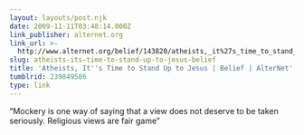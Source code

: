 ```yaml
---
layout: layouts/post.njk
date: 2009-11-11T03:48:14.000Z
link_publisher: alternet.org
link_url: >-
  http://www.alternet.org/belief/143820/atheists,_it%27s_time_to_stand_up_to_jesus?page=entire
slug: atheists-its-time-to-stand-up-to-jesus-belief
title: 'Atheists, It''s Time to Stand Up to Jesus | Belief | AlterNet'
tumblrid: 239849586
type: link
---
```

<p>&ldquo;Mockery is one way of saying that a view does not deserve to be taken seriously. Religious views are fair game&rdquo;</p>
